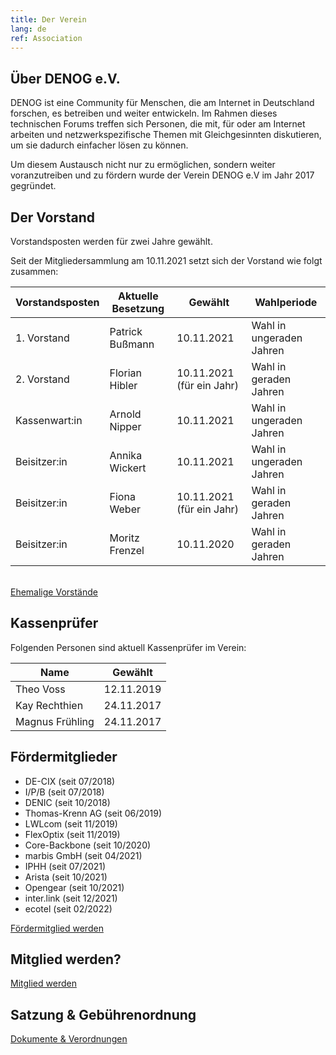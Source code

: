 ```yaml
---
title: Der Verein
lang: de
ref: Association
---
```


## Über DENOG e.V.
DENOG ist eine Community für Menschen, die am Internet in Deutschland forschen, es betreiben und weiter entwickeln. Im Rahmen dieses technischen Forums treffen sich Personen, die mit, für oder am Internet arbeiten und netzwerkspezifische Themen mit Gleichgesinnten diskutieren, um sie dadurch einfacher lösen zu können.

Um diesem Austausch nicht nur zu ermöglichen, sondern weiter voranzutreiben und zu fördern wurde der Verein DENOG e.V im Jahr 2017 gegründet.


## Der Vorstand

Vorstandsposten werden für zwei Jahre gewählt.

Seit der Mitgliedersammlung am 10.11.2021 setzt sich der Vorstand wie folgt zusammen:

| Vorstandsposten | Aktuelle Besetzung   | Gewählt                       | Wahlperiode                 |
|-----------------|----------------------|-------------------------------|-----------------------------|
| 1. Vorstand     | Patrick Bußmann      | 10.11.2021                    | Wahl in ungeraden Jahren    |
| 2. Vorstand     | Florian Hibler       | 10.11.2021 (für ein Jahr)     | Wahl in geraden Jahren      |
| Kassenwart:in   | Arnold Nipper        | 10.11.2021                    | Wahl in ungeraden Jahren    |
| Beisitzer:in    | Annika Wickert       | 10.11.2021                    | Wahl in ungeraden Jahren    |
| Beisitzer:in    | Fiona Weber          | 10.11.2021 (für ein Jahr)     | Wahl in geraden Jahren      |
| Beisitzer:in    | Moritz Frenzel       | 10.11.2020                    | Wahl in geraden Jahren      |

<br />
<a href="board.html" class="btn btn-custom-default">Ehemalige Vorstände <i class="ion-arrow-right-c"></i></a>


## Kassenprüfer

Folgenden Personen sind aktuell Kassenprüfer im Verein:

| Name                 | Gewählt          |
|----------------------|------------------|
| Theo Voss            | 12.11.2019       |
| Kay Rechthien        | 24.11.2017       |
| Magnus Frühling      | 24.11.2017       |


## Fördermitglieder

- DE-CIX (seit 07/2018)
- I/P/B (seit 07/2018)
- DENIC (seit 10/2018)
- Thomas-Krenn AG (seit 06/2019)
- LWLcom (seit 11/2019)
- FlexOptix (seit 11/2019)
- Core-Backbone (seit 10/2020)
- marbis GmbH (seit 04/2021)
- IPHH (seit 07/2021)
- Arista (seit 10/2021)
- Opengear (seit 10/2021)
- inter.link (seit 12/2021)
- ecotel (seit 02/2022)

<a href="become_sustaining_member.html" class="btn btn-custom-default">Fördermitglied werden <i class="ion-arrow-right-c"></i></a>

## Mitglied werden?

<a href="become_member.html" class="btn btn-custom-default">Mitglied werden <i class="ion-arrow-right-c"></i></a>

## Satzung & Gebührenordnung

<a href="documents.html" class="btn btn-custom-default">Dokumente & Verordnungen <i class="ion-arrow-right-c"></i></a>

